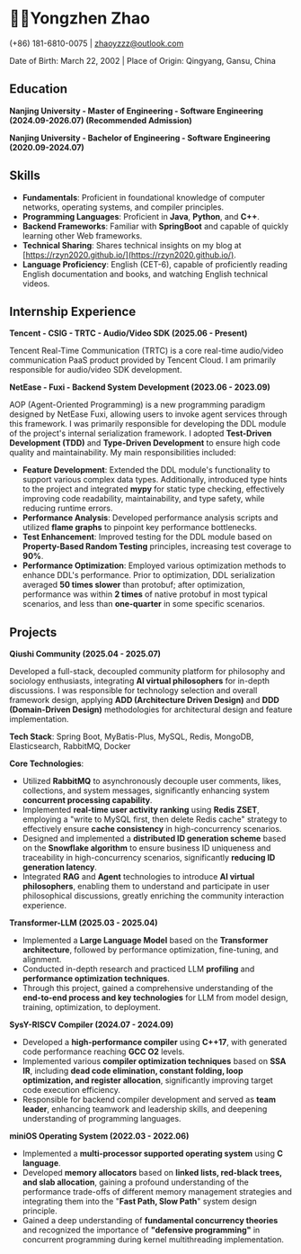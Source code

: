 # 🧑‍💻Yongzhen Zhao

(+86) 181-6810-0075 | [zhaoyzzz@outlook.com](mailto:zhaoyzzz@outlook.com)

Date of Birth: March 22, 2002 | Place of Origin: Qingyang, Gansu, China

## Education

**Nanjing University - Master of Engineering - Software Engineering (2024.09-2026.07) (Recommended Admission)**

**Nanjing University - Bachelor of Engineering - Software Engineering (2020.09-2024.07)**

## Skills

- **Fundamentals**: Proficient in foundational knowledge of computer networks, operating systems, and compiler principles.
- **Programming Languages**: Proficient in **Java**, **Python**, and **C++**.
- **Backend Frameworks**: Familiar with **SpringBoot** and capable of quickly learning other Web frameworks.
- **Technical Sharing**: Shares technical insights on my blog at [https://rzyn2020.github.io/](https://rzyn2020.github.io/).
- **Language Proficiency**: English (CET-6), capable of proficiently reading English documentation and books, and watching English technical videos.

## Internship Experience

**Tencent - CSIG - TRTC - Audio/Video SDK (2025.06 - Present)**

Tencent Real-Time Communication (TRTC) is a core real-time audio/video communication PaaS product provided by Tencent Cloud. I am primarily responsible for audio/video SDK development.

**NetEase - Fuxi - Backend System Development (2023.06 - 2023.09)**

AOP (Agent-Oriented Programming) is a new programming paradigm designed by NetEase Fuxi, allowing users to invoke agent services through this framework. I was primarily responsible for developing the DDL module of the project's internal serialization framework. I adopted **Test-Driven Development (TDD)** and **Type-Driven Development** to ensure high code quality and maintainability. My main responsibilities included:

- **Feature Development**: Extended the DDL module's functionality to support various complex data types. Additionally, introduced type hints to the project and integrated **mypy** for static type checking, effectively improving code readability, maintainability, and type safety, while reducing runtime errors.
- **Performance Analysis**: Developed performance analysis scripts and utilized **flame graphs** to pinpoint key performance bottlenecks.
- **Test Enhancement**: Improved testing for the DDL module based on **Property-Based Random Testing** principles, increasing test coverage to **90%**.
- **Performance Optimization**: Employed various optimization methods to enhance DDL's performance. Prior to optimization, DDL serialization averaged **50 times slower** than protobuf; after optimization, performance was within **2 times** of native protobuf in most typical scenarios, and less than **one-quarter** in some specific scenarios.

## Projects

**Qiushi Community (2025.04 - 2025.07)**

Developed a full-stack, decoupled community platform for philosophy and sociology enthusiasts, integrating **AI virtual philosophers** for in-depth discussions. I was responsible for technology selection and overall framework design, applying **ADD (Architecture Driven Design)** and **DDD (Domain-Driven Design)** methodologies for architectural design and feature implementation.

**Tech Stack**: Spring Boot, MyBatis-Plus, MySQL, Redis, MongoDB, Elasticsearch, RabbitMQ, Docker

**Core Technologies**:

- Utilized **RabbitMQ** to asynchronously decouple user comments, likes, collections, and system messages, significantly enhancing system **concurrent processing capability**.
- Implemented **real-time user activity ranking** using **Redis ZSET**, employing a "write to MySQL first, then delete Redis cache" strategy to effectively ensure **cache consistency** in high-concurrency scenarios.
- Designed and implemented a **distributed ID generation scheme** based on the **Snowflake algorithm** to ensure business ID uniqueness and traceability in high-concurrency scenarios, significantly **reducing ID generation latency**.
- Integrated **RAG** and **Agent** technologies to introduce **AI virtual philosophers**, enabling them to understand and participate in user philosophical discussions, greatly enriching the community interaction experience.

**Transformer-LLM (2025.03 - 2025.04)**

- Implemented a **Large Language Model** based on the **Transformer architecture**, followed by performance optimization, fine-tuning, and alignment.
- Conducted in-depth research and practiced LLM **profiling** and **performance optimization techniques**.
- Through this project, gained a comprehensive understanding of the **end-to-end process and key technologies** for LLM from model design, training, optimization, to deployment.

**SysY-RISCV Compiler (2024.07 - 2024.09)**

- Developed a **high-performance compiler** using **C++17**, with generated code performance reaching **GCC O2** levels.
- Implemented various **compiler optimization techniques** based on **SSA IR**, including **dead code elimination, constant folding, loop optimization, and register allocation**, significantly improving target code execution efficiency.
- Responsible for backend compiler development and served as **team leader**, enhancing teamwork and leadership skills, and deepening understanding of programming languages.

**miniOS Operating System (2022.03 - 2022.06)**

- Implemented a **multi-processor supported operating system** using **C language**.
- Developed **memory allocators** based on **linked lists, red-black trees, and slab allocation**, gaining a profound understanding of the performance trade-offs of different memory management strategies and integrating them into the "**Fast Path, Slow Path**" system design principle.
- Gained a deep understanding of **fundamental concurrency theories** and recognized the importance of **"defensive programming"** in concurrent programming during kernel multithreading implementation.